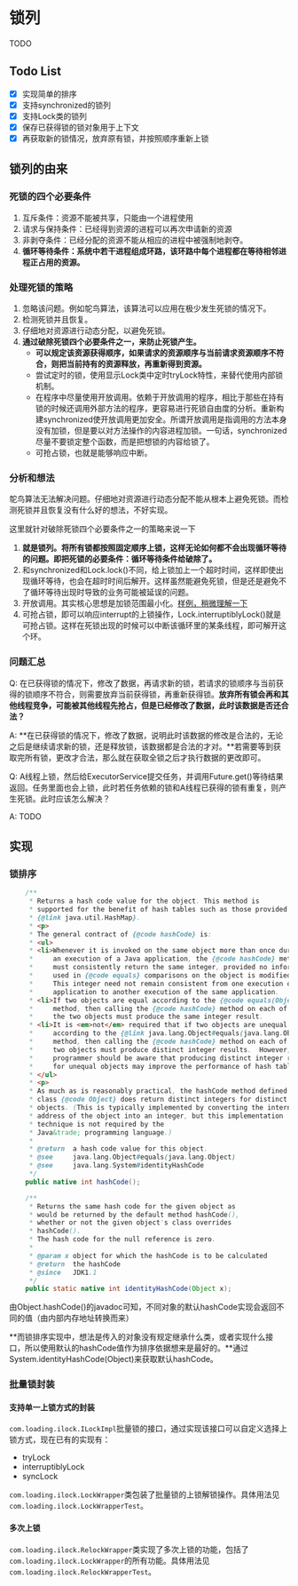 # 锁列

TODO

## Todo List

- [x] 实现简单的排序
- [x] 支持synchronized的锁列
- [x] 支持Lock类的锁列
- [x] 保存已获得锁的锁对象用于上下文
- [x] 再获取新的锁情况，放弃原有锁，并按照顺序重新上锁

## 锁列的由来

### 死锁的四个必要条件
1. 互斥条件：资源不能被共享，只能由一个进程使用
1. 请求与保持条件：已经得到资源的进程可以再次申请新的资源
1. 非剥夺条件：已经分配的资源不能从相应的进程中被强制地剥夺。
1. **循环等待条件：系统中若干进程组成环路，该环路中每个进程都在等待相邻进程正占用的资源。**

### 处理死锁的策略
1. 忽略该问题。例如鸵鸟算法，该算法可以应用在极少发生死锁的情况下。
1. 检测死锁并且恢复。
1. 仔细地对资源进行动态分配，以避免死锁。
1. **通过破除死锁四个必要条件之一，来防止死锁产生。**
    - **可以规定该资源获得顺序，如果请求的资源顺序与当前请求资源顺序不符合，则把当前持有的资源释放，再重新得到资源。**
    - 尝试定时的锁，使用显示Lock类中定时tryLock特性，来替代使用内部锁机制。
    - 在程序中尽量使用开放调用。依赖于开放调用的程序，相比于那些在持有锁的时候还调用外部方法的程序，更容易进行死锁自由度的分析。重新构建synchronized使开放调用更加安全。所谓开放调用是指调用的方法本身没有加锁，但是要以对方法操作的内容进程加锁。一句话，synchronized尽量不要锁定整个函数，而是把想锁的内容给锁了。
    - 可抢占锁，也就是能够响应中断。

### 分析和想法
鸵鸟算法无法解决问题。仔细地对资源进行动态分配不能从根本上避免死锁。而检测死锁并且恢复没有什么好的想法，不好实现。

这里就针对破除死锁四个必要条件之一的策略来说一下

1. **就是锁列。将所有锁都按照固定顺序上锁，这样无论如何都不会出现循环等待的问题。即把死锁的必要条件：循环等待条件给破除了。**
1. 和synchronized和Lock.lock()不同，给上锁加上一个超时时间，这样即使出现循环等待，也会在超时时间后解开。这样虽然能避免死锁，但是还是避免不了循环等待出现时导致的业务可能被延误的问题。
1. 开放调用。其实核心思想是加锁范围最小化。[样例，稍微理解一下](http://yangbolin.cn/2014/10/25/open-call-to-avoid-deadlock/)
1. 可抢占锁，即可以响应interrupt的上锁操作，Lock.interruptiblyLock()就是可抢占锁。这样在死锁出现的时候可以中断该循环里的某条线程，即可解开这个环。

### 问题汇总
Q: 在已获得锁的情况下，修改了数据，再请求新的锁，若请求的锁顺序与当前获得的锁顺序不符合，则需要放弃当前获得锁，再重新获得锁。**放弃所有锁会再和其他线程竞争，可能被其他线程先抢占，但是已经修改了数据，此时该数据是否还合法？**

A: **在已获得锁的情况下，修改了数据，说明此时该数据的修改是合法的，无论之后是继续请求新的锁，还是释放锁，该数据都是合法的才对。**若需要等到获取完所有锁，更改才合法，那么就在获取全锁之后才执行数据的更改即可。

Q: A线程上锁，然后给ExecutorService提交任务，并调用Future.get()等待结果返回。任务里面也会上锁，此时若任务依赖的锁和A线程已获得的锁有重复，则产生死锁。此时应该怎么解决？

A: TODO

## 实现

### 锁排序

```java
    /**
     * Returns a hash code value for the object. This method is
     * supported for the benefit of hash tables such as those provided by
     * {@link java.util.HashMap}.
     * <p>
     * The general contract of {@code hashCode} is:
     * <ul>
     * <li>Whenever it is invoked on the same object more than once during
     *     an execution of a Java application, the {@code hashCode} method
     *     must consistently return the same integer, provided no information
     *     used in {@code equals} comparisons on the object is modified.
     *     This integer need not remain consistent from one execution of an
     *     application to another execution of the same application.
     * <li>If two objects are equal according to the {@code equals(Object)}
     *     method, then calling the {@code hashCode} method on each of
     *     the two objects must produce the same integer result.
     * <li>It is <em>not</em> required that if two objects are unequal
     *     according to the {@link java.lang.Object#equals(java.lang.Object)}
     *     method, then calling the {@code hashCode} method on each of the
     *     two objects must produce distinct integer results.  However, the
     *     programmer should be aware that producing distinct integer results
     *     for unequal objects may improve the performance of hash tables.
     * </ul>
     * <p>
     * As much as is reasonably practical, the hashCode method defined by
     * class {@code Object} does return distinct integers for distinct
     * objects. (This is typically implemented by converting the internal
     * address of the object into an integer, but this implementation
     * technique is not required by the
     * Java&trade; programming language.)
     *
     * @return  a hash code value for this object.
     * @see     java.lang.Object#equals(java.lang.Object)
     * @see     java.lang.System#identityHashCode
     */
    public native int hashCode();
```
```java
    /**
     * Returns the same hash code for the given object as
     * would be returned by the default method hashCode(),
     * whether or not the given object's class overrides
     * hashCode().
     * The hash code for the null reference is zero.
     *
     * @param x object for which the hashCode is to be calculated
     * @return  the hashCode
     * @since   JDK1.1
     */
    public static native int identityHashCode(Object x);
```


由Object.hashCode()的javadoc可知，不同对象的默认hashCode实现会返回不同的值（由内部内存地址转换而来）

**而锁排序实现中，想法是传入的对象没有规定继承什么类，或者实现什么接口，所以使用默认的hashCode值作为排序依据想来是最好的。**通过System.identityHashCode(Object)来获取默认hashCode。

### 批量锁封装

#### 支持单一上锁方式的封装
`com.loading.ilock.ILockImpl`批量锁的接口，通过实现该接口可以自定义选择上锁方式，现在已有的实现有：

- tryLock
- interruptiblyLock
- syncLock

`com.loading.ilock.LockWrapper`类包装了批量锁的上锁解锁操作。具体用法见`com.loading.ilock.LockWrapperTest`。

#### 多次上锁
`com.loading.ilock.RelockWrapper`类实现了多次上锁的功能，包括了`com.loading.ilock.LockWrapper`的所有功能。具体用法见`com.loading.ilock.RelockWrapperTest`。